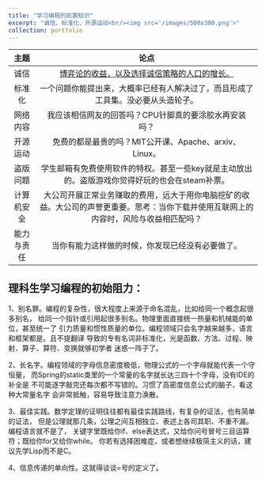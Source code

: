 ```yaml
---
title: "学习编程的前置知识"
excerpt: "诚信、标准化、开源运动<br/><img src='/images/500x300.png'>"
collection: portfolio
---
```


|       主题        |                                   论点                                   |
|:---------------:|:----------------------------------------------------------------------:|
|       诚信        | [博弈论的收益，以及选择诚信策略的人口的增长。](https://www.bilibili.com/video/BV19T4m1U7qX/) | 
|       标准化       |                    一个问题你能提出来，大概率已经有人解决过了，而且形成了工具集。没必要从头造轮子。                     | 
|      网络内容       |                      我应该相信网友的回答吗？CPU针脚真的要涂胶水再安装吗？                      |
|      开源运动       |                  免费的都是最贵的吗？MIT公开课、Apache、arxiv、Linux。                  |
|      盗版问题       |          学生邮箱有免费使用软件的特权。甚至一些key就是主动放出的。盗版游戏你觉得好玩的也会在steam补票。           |
|      计算机安全      | 大公司开展正常业务赚取的费用，远大于用你电脑挖矿的收益。大公司的声誉更重要。思考：当你下载并使用互联网上的内容时，风险与收益相匹配吗？|
|      能力与责任      |                        当你有能力这样做的时候，你发现已经没有必要做了。                        |

理科生学习编程的初始阻力：
--
1、别名罪。编程的复杂性，很大程度上来源于命名混乱，比如给同一个概念起很多别名，
给同一个指针或引用起很多别名。物理里面直接统一热量和机械能的单位，甚至统一了
引力质量和惯性质量的单位。编程领域只会名字越来越多，语言和框架都是。且不提翻译
导致的专有名词非标准化，光是函数、方法、过程、映射、算子、算符、变换就够初学者
迷惑一阵子了。

2、长名字。编程领域的字母信息密度极低，物理公式的一个字母就能代表一个守恒量，
而Spring的static类里的一个常量的名字就长达三四十个字母，没有IDE的补全是
不可能逐字敲完还每次都不写错的。习惯了高密度信息公式的脑子，看这种大常量名字
会非常抵触，容易导致注意力涣散。  

3、最佳实践。数学定理的证明往往都有最佳实践路线，有复杂的证法，也有简单的证法，
但是公理就那几条，公理之间互相独立、表述上各司其职、不重不漏。编程语言就不是了，
关键字里既给你if、else表达式，又给你问号冒号三目运算符；既给你for又给你while。
你若有选择困难症，或者想继续极简主义的话，建议先学Lisp而不是C。  

4、信息传递的单向性。这就得谈谈=号的定义了。